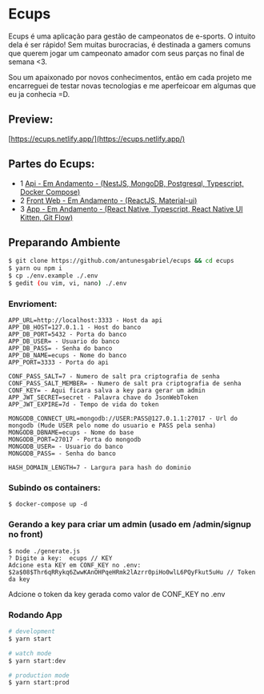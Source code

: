 # Ecups

Ecups é uma aplicação para gestão de campeonatos de e-sports.
O intuito dela é ser rápido! Sem muitas burocracias, é destinada
a gamers comuns que querem jogar um campeonato amador com seus parças
no final de semana <3.

Sou um apaixonado por novos conhecimentos, então em cada projeto me encarreguei de testar novas tecnologias e me aperfeicoar em algumas que eu ja conhecia =D.

## Preview: 
[https://ecups.netlify.app/](https://ecups.netlify.app/)

## Partes do Ecups:

- 1 [Api - Em Andamento - (NestJS, MongoDB, Postgresql, Typescript, Docker Compose)](https://github.com/antunesgabriel/ecups)
- 2 [Front Web - Em Andamento - (ReactJS, Material-ui)](https://github.com/antunesgabriel/ecups-front)
- 3 [App - Em Andamento - (React Native, Typescript, React Native UI Kitten, Git Flow)](https://github.com/antunesgabriel/ecups-app)

## Preparando Ambiente

```bash
$ git clone https://github.com/antunesgabriel/ecups && cd ecups
$ yarn ou npm i
$ cp ./env.example ./.env
$ gedit (ou vim, vi, nano) ./.env
```

### Envrioment:

```env
APP_URL=http://localhost:3333 - Host da api
APP_DB_HOST=127.0.1.1 - Host do banco
APP_DB_PORT=5432 - Porta do banco
APP_DB_USER= - Usuario do banco
APP_DB_PASS= - Senha do banco
APP_DB_NAME=ecups - Nome do banco
APP_PORT=3333 - Porta do api

CONF_PASS_SALT=7 - Numero de salt pra criptografia de senha
CONF_PASS_SALT_MEMBER= - Numero de salt pra criptografia de senha
CONF_KEY= - Aqui ficara salva a key para gerar um admin
APP_JWT_SECRET=secret - Palavra chave do JsonWebToken
APP_JWT_EXPIRE=7d - Tempo de vida do token

MONGODB_CONNECT_URL=mongodb://USER:PASS@127.0.1.1:27017 - Url do mongodb (Mude USER pelo nome do usuario e PASS pela senha)
MONGODB_DBNAME=ecups - Nome do base
MONGODB_PORT=27017 - Porta do mongodb
MONGODB_USER= - Usuario do banco
MONGODB_PASS= - Senha do banco

HASH_DOMAIN_LENGTH=7 - Largura para hash do dominio
```

### Subindo os containers:

```console
$ docker-compose up -d
```

### Gerando a key para criar um admin (usado em /admin/signup no front)

```console
$ node ./generate.js
? Digite a key:  ecups // KEY
Adcione esta KEY em CONF_KEY no .env: $2a$08$Thr6qRRykq6ZwwKAnOHPqeHRmk2lAzrr0piHo0wlL6PQyFkut5uHu // Token da key
```

Adcione o token da key gerada como valor de CONF_KEY no .env

### Rodando App

```bash
# development
$ yarn start

# watch mode
$ yarn start:dev

# production mode
$ yarn start:prod
```
